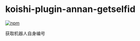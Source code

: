 # koishi-plugin-annan-getselfid

[![npm](https://img.shields.io/npm/v/koishi-plugin-annan-getselfid?style=flat-square)](https://www.npmjs.com/package/koishi-plugin-annan-getselfid)

获取机器人自身编号
